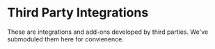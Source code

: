 # Third Party Integrations

These are integrations and add-ons developed by third parties. We've submoduled them here for convienence.